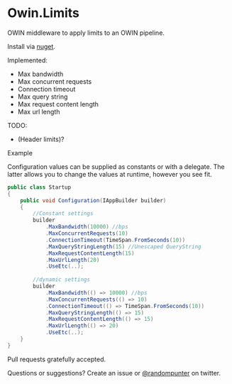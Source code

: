 Owin.Limits
===========

OWIN middleware to apply limits to an OWIN pipeline.

Install via [nuget].

Implemented:
 - Max bandwidth
 - Max concurrent requests
 - Connection timeout
 - Max query string
 - Max request content length
 - Max url length
 
TODO:
 - (Header limits)?

Example

Configuration values can be supplied as constants or with a delegate. The latter allows you to change the values at runtime, however you see fit.

```csharp
public class Startup
{
    public void Configuration(IAppBuilder builder)
    {
        //Constant settings
        builder
            .MaxBandwidth(10000) //bps
            .MaxConcurrentRequests(10)
            .ConnectionTimeout(TimeSpan.FromSeconds(10))
            .MaxQueryStringLength(15) //Unescaped QueryString
            .MaxRequestContentLength(15)
            .MaxUrlLength(20)
            .UseEtc(..);
            
        //dynamic settings
        builder
            .MaxBandwidth(() => 10000) //bps
            .MaxConcurrentRequests(() => 10)
            .ConnectionTimeout(() => TimeSpan.FromSeconds(10))
            .MaxQueryStringLength(() => 15)
            .MaxRequestContentLength(() => 15)
            .MaxUrlLength(() => 20)
            .UseEtc(..);
    }
}
```

Pull requests gratefully accepted.

Questions or suggestions? Create an issue or [@randompunter] on twitter.

[nuget]: https://www.nuget.org/packages/Owin.Limits
[@randompunter]: http://twitter.com/randompunter
